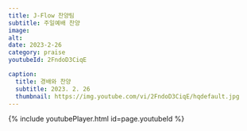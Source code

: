 ```yaml
---
title: J-Flow 찬양팀
subtitle: 주일예배 찬양
image:
alt:
date: 2023-2-26
category: praise
youtubeId: 2FndoD3CiqE

caption:
  title: 경배와 찬양
  subtitle: 2023. 2. 26
  thumbnail: https://img.youtube.com/vi/2FndoD3CiqE/hqdefault.jpg
---
```


{% include youtubePlayer.html id=page.youtubeId %}
